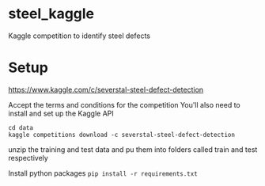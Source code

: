 # steel_kaggle
Kaggle competition to identify steel defects

# Setup
https://www.kaggle.com/c/severstal-steel-defect-detection

Accept the terms and conditions for the competition
You'll also need to install and set up the Kaggle API
```mkdir data
cd data
kaggle competitions download -c severstal-steel-defect-detection
```
unzip the training and test data and pu them into folders called
train and test respectively

Install python packages
```pip install -r requirements.txt```


